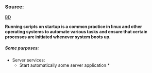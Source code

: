 
### Source:

[BD](https://www.baeldung.com/linux/run-script-on-startup)

**Running scripts on startup is a common practice in linux and other operating systems to automate various tasks and ensure that certain processes are initiated whenever system boots up.**

##### Some purposes:
* Server services:
	* Start automatically some server application
		* 